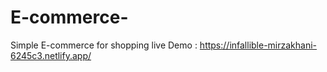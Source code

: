 # E-commerce-
Simple E-commerce  for shopping 
live Demo :  https://infallible-mirzakhani-6245c3.netlify.app/
